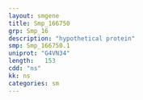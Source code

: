 ```yaml
---
layout: smgene
title: Smp_166750
grp: Smp_16
description: "hypothetical protein"
smp: Smp_166750.1
uniprot: "G4VN34"
length:   153
cdd: "ns"
kk: ns
categories: sm
---
```

